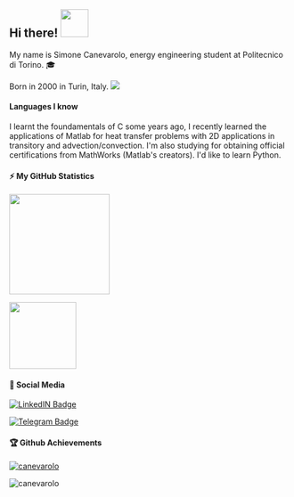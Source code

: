 ## Hi there! <img src="https://github.com/TheDudeThatCode/TheDudeThatCode/blob/master/Assets/Hi.gif" height="50" width="50">

My name is Simone Canevarolo, energy engineering student at Politecnico di Torino. 🎓

Born in 2000 in Turin, Italy.
<img src="https://github.com/madebybowtie/FlagKit/blob/master/Assets/PNG/IT.png">


#### Languages I know
</p>

I learnt the foundamentals of C some years ago, I recently learned the applications of Matlab for heat transfer problems with 2D applications in transitory and advection/convection. I'm also studying for obtaining official certifications from MathWorks (Matlab's creators).
I'd like to learn Python.

#### ⚡ My GitHub Statistics

</p>
<img height="180em" src="https://github-readme-stats.vercel.app/api?username=canevarolo&show_icons=true&hide_border=true&theme=vue-dark" />

</p>

<!-- Most Used Languages -->
<img height="120em" src="https://github-readme-stats.vercel.app/api/top-langs/?username=canevarolo&show_icons=true&hide_border=true&layout=compact&langs_count=8&theme=vue-dark"/>
</p>

#### 🔗 Social Media

[![LinkedIN Badge](https://img.shields.io/badge/-Linkedin-0e76a8?logo=Linkedin&logoColor=white)](https://www.linkedin.com/in/simone-canevarolo-270952199/)

[![Telegram Badge](https://img.shields.io/badge/-Telegram-0e76a8?logo=Telegram&logoColor=white)](https://t.me/SCanevarolo)

#### 🏆 Github Achievements
<p align="left"> <a href="https://github.com/ryo-ma/github-profile-trophy"><img src="https://github-profile-trophy.vercel.app/?username=canevarolo" alt="canevarolo" /></a>
  
 <p align="left"> <img src="https://komarev.com/ghpvc/?username=canevarolo&label=Profile%20views&color=0e75b6&style=flat" alt="canevarolo" /> </p>
